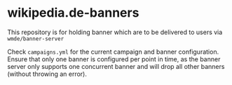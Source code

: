 # wikipedia.de-banners
This repository is for holding banner which are to be delivered to users via `wmde/banner-server`

Check `campaigns.yml` for the current campaign and banner configuration.
Ensure that only one banner is configured per point in time, as the banner server only
supports one concurrent banner and will drop all other banners (without throwing an error).
